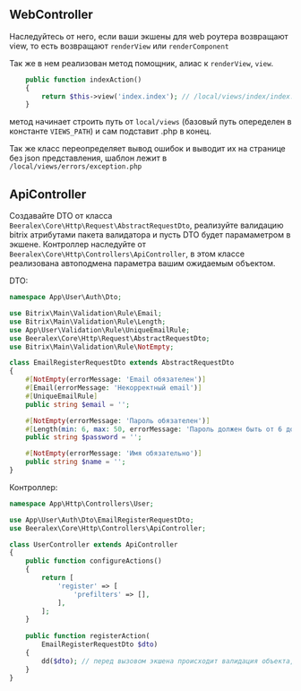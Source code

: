 ## WebController

Наследуйтесь от него, если ваши экшены для web роутера возвращают view, то есть возвращают ``` renderView ``` или ``` renderComponent ```

Так же в нем реализован метод помощник, алиас к ``` renderView ```, ``` view ```.

```php
    public function indexAction()
    {
        return $this->view('index.index'); // /local/views/index/index.php
    }
```

метод начинает строить путь от ``` local/views ``` (базовый путь опеределен в константе ``` VIEWS_PATH ```) и сам подставит .php в конец.

Так же класс переопределяет вывод ошибок и выводит их на странице без json представления, шаблон лежит в ``` /local/views/errors/exception.php ```

## ApiController

Создавайте DTO от класса `Beeralex\Core\Http\Request\AbstractRequestDto`, реализуйте валидацию bitrix атрибутами пакета валидатора и пусть DTO будет парамаметром в экшене. Контроллер наследуйте от `Beeralex\Core\Http\Controllers\ApiController`, в этом классе реализована автоподмена параметра вашим ожидаемым объектом.

DTO:

```php
namespace App\User\Auth\Dto;

use Bitrix\Main\Validation\Rule\Email;
use Bitrix\Main\Validation\Rule\Length;
use App\User\Validation\Rule\UniqueEmailRule;
use Beeralex\Core\Http\Request\AbstractRequestDto;
use Bitrix\Main\Validation\Rule\NotEmpty;

class EmailRegisterRequestDto extends AbstractRequestDto
{
    #[NotEmpty(errorMessage: 'Email обязателен')]
    #[Email(errorMessage: 'Некорректный email')]
    #[UniqueEmailRule]
    public string $email = '';

    #[NotEmpty(errorMessage: 'Пароль обязателен')]
    #[Length(min: 6, max: 50, errorMessage: 'Пароль должен быть от 6 до 50 символов')]
    public string $password = '';

    #[NotEmpty(errorMessage: 'Имя обязательно')]
    public string $name = '';
}
```

Контроллер:
```php
namespace App\Http\Controllers\User;

use App\User\Auth\Dto\EmailRegisterRequestDto;
use Beeralex\Core\Http\Controllers\ApiController;

class UserController extends ApiController
{
    public function configureActions()
    {
        return [
            'register' => [
                'prefilters' => [],
            ],
        ];
    }
    
    public function registerAction(
        EmailRegisterRequestDto $dto)
    {
        dd($dto); // перед вызовом экшена происходит валидация объекта, свойства будут заполнены из тела запроса (POST, GET, INPUT)
    }
}

```
